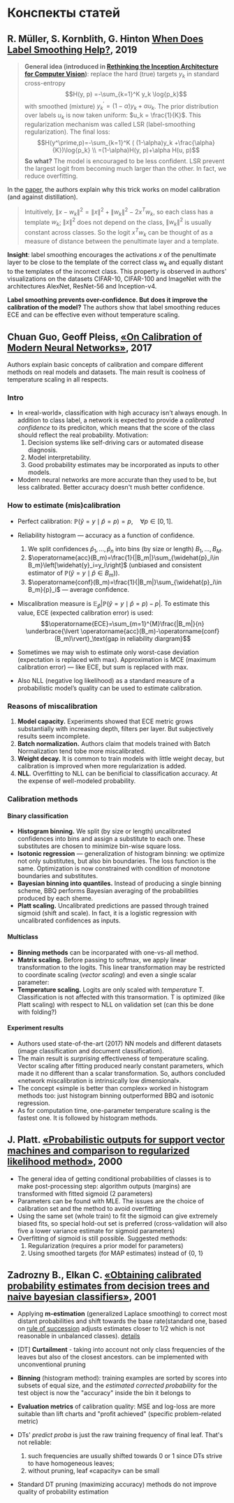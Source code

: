 <!-- python -m readme2tex --output papers.md --nocdn --rerender papers_raw.md -->
# Конспекты статей

## R. Müller, S. Kornblith, G. Hinton [When Does Label Smoothing Help?](https://arxiv.org/pdf/1906.02629.pdf), 2019

> **General idea (introduced in [Rethinking the Inception Architecture for Computer Vision](https://arxiv.org/pdf/1512.00567.pdf))**: replace the hard (true) targets $y_k$ in standard cross-entropy
> $$H(y, p) =-\sum_{k=1}^K y_k \log{p_k}$$
> with smoothed (mixture) $y_k^\prime = (1-\alpha)y_k +\alpha u_k$. The prior distribution over labels $u_k$ is now taken uniform: $u_k = \frac{1}{K}$. This regularization mechanism was called LSR (label-smoothing regularization).
The final loss:
> $$H(y^\prime,p)=-\sum_{k=1}^K ( (1-\alpha)y_k +\frac{\alpha}{K})\log{p_k} \\
=(1-\alpha)H(y, p)+\alpha H(u, p)$$
> **So what?** The model is encouraged to be less confident. LSR prevent the largest logit from becoming much larger than the other. In fact, we reduce overfitting.

In the [paper]((https://arxiv.org/pdf/1906.02629.pdf)), the authors explain why this trick works on model calibration (and against distillation).

> Intuitively, $\lVert x-w_k\rVert^2 = \lVert x \rVert ^2 + \lVert w_k \rVert ^2- 2x^T w_k$, so each class has a template $w_k$; $\lVert x \rVert ^2$ does not depend on the class, $\lVert w_k \rVert ^2$ is usually constant across classes. So the logit $x^T w_k$ can be thought of as a measure of distance between the penultimate layer and a template.

**Insight**: label smoothing encourages the activations $x$ of the penultimate layer to be close to the template of the correct class $w_k$ and equally distant to the templates of the incorrect class. This property is observed in authors' visualizations on the datasets CIFAR-10, CIFAR-100 and ImageNet with the architectures AlexNet, ResNet-56 and Inception-v4.

**Label smoothing prevents over-confidence. But does it improve the calibration of the model?**
The authors show that label smoothing reduces ECE and can be effective even without temperature scaling.

## Chuan Guo, Geoff Pleiss, [«On Calibration of Modern Neural Networks»](https://arxiv.org/abs/1706.04599), 2017

Authors explain basic concepts of calibration and compare different methods on real models and datasets. The main result is coolness of temperature scaling in all respects.

### Intro

* In «real-world», classification with high accuracy isn't always enough. In addition to class label, a network is expected to provide a *calibrated confidence* to its prediciton, which means that the score of the class should reflect the real probability. Motivation:
    1. Decision systems like self-driving cars or automated disease diagnosis.
    2. Model interpretability.
    3. Good probability estimates may be incorporated as inputs to other models.
* Modern neural networks are more accurate than they used to be, but less calibrated. Better accuracy doesn't mush better confidence.

### How to estimate (mis)calibration

* Perfect calibration: $\mathbb{P} \left(\widehat{y}=y\mid\widehat{p}=p\right)=p,\quad \forall p\in\left[0,1\right]$.
* Reliability histogram — accuracy as a function of confidence.
  1. We split confidences $\widehat{p}_1,\dots,\widehat{p}_n$ into bins (by size or length) $B_1,\dots,B_M$.
  2. $\operatorname{acc}(B_m)=\frac{1}{|B_m|}\sum_{\widehat{p}_i\in B_m}\left[\widehat{y}_i=y_i\right]$ (unbiased and consistent estimator of $\mathbb{P} \left(\widehat{y}=y\mid\widehat{p}\in B_m\right)$).
  3. $\operatorname{conf}(B_m)=\frac{1}{|B_m|}\sum_{\widehat{p}_i\in B_m}{p}_i$ — average confidence.
* Miscalibration measure is $\mathbb{E}_{\widehat{p}}\lvert\mathbb{P} \left(\widehat{y}=y\mid\widehat{p}=p\right)-p\rvert$. To estimate this value, ECE (expected calibration error) is used:
$$\operatorname{ECE}=\sum_{m=1}^{M}\frac{|B_m|}{n}
\underbrace{\lvert \operatorname{acc}(B_m)-\operatorname{conf}(B_m)\rvert}_\text{gap in reliability diargram}$$

* Sometimes we may wish to estimate only worst-case deviation (expectation is replaced with max). Approximation is MCE (maximum calibration error) — like ECE, but sum is replaced with max.
* Also NLL (negative log likelihood) as a standard measure of a probabilistic model’s quality can be used to estimate calibration.

### Reasons of miscalibration

1. **Model capacity.** Experiments showed that ECE metric grows substantially with increasing depth, filters per layer. But subjectively results seem incomplete.
2. **Batch normalization.**  Authors claim that models trained with Batch Normalization tend tobe more miscalibrated.
3. **Weight decay.** It is common to train models with little weight decay, but calibration is improved when more regularization is added.
4. **NLL**. Overfitting to NLL can be benificial to classification accuracy. At the expense of well-modeled probability.

### Calibration methods

#### Binary classification

* **Histogram binning.** We split (by size or length) uncalibrated confidences into bins and assign a substitute to each one. These substitutes are chosen to minimize bin-wise square loss.
* **Isotonic regression** — generalization of histogram binning: we optimize not only substitutes, but also bin boundaries. The loss function is the same. Optimization is now constrained with condition of monotone boundaries and substitutes.
* **Bayesian binning into quantiles.** Instead of producing a single binning scheme, BBQ performs Bayesian averaging of the probabilities produced by each sheme.
* **Platt scaling.** Uncalibrated predictions are passed through trained sigmoid (shift and scale). In fact, it is a logistic regression with uncalibrated confidences as inputs.

#### Multiclass

* **Binning methods** can be incorparated with one-vs-all method.
* **Matrix scaling.** Before passing to softmax, we apply linear transformation to the logits. This linear transformation may be restricted to coordinate scaling (*vector scaling*) and even a single scalar parameter:
* **Temperature scaling.** Logits are only scaled with *temperature* T. Classification is not affected with this transormation. T is optimized (like Platt scaling) with respect to NLL on validation set (can this be done with folding?)

#### Experiment results

* Authors used state-of-the-art (2017) NN models and different datasets (image classification and document classification).
* The main result is *surprising* effectiveness of temperature scaling. Vector scaling after fitting produced nearly constant parameters, which made it no different than a scalar transformation. So, authors concluded «network miscalibration is intrinsically low dimensional».
* The concept «simple is better than complex» worked in histogram methods too: just histogram binning outperformed BBQ and isotonic regression.
* As for computation time, one-parameter temperature scaling is the fastest one. It is followed by histogram methods.

## J. Platt. [«Probabilistic outputs for support vector machines and comparison to regularized likelihood method»](http://citeseer.ist.psu.edu/viewdoc/summary?doi=10.1.1.41.1639), 2000

* The general idea of getting conditional probabilities of classes is to make post-processing step: algorithm outputs (margins) are transformed with fitted sigmoid (2 parameters)
* Parameters can be found with MLE. The issues are the choice of calibration set and the method to avoid overfitting
* Using the same set (whole train) to fit the sigmoid can give extremely biased fits, so special hold-out set is preferred (cross-validation will also five a lower variance estimate for sigmoid parameters)
* Overfitting of sigmoid is still possible. Suggested methods:
    1. Regularization (requires a prior model for parameters)
    2. Using smoothed targets (for MAP estimates) instead of {0, 1}

## Zadrozny В., Elkan C. [«Obtaining calibrated probability estimates from decision trees and naive bayesian classifiers»](https://cseweb.ucsd.edu/~elkan/calibrated.pdf), 2001

* Applying **m-estimation** (generalized Laplace smoothing) to correct most distant probabilities and shift towards the base rate(standard one, based on [rule of succession](https://en.wikipedia.org/wiki/Rule_of_succession) adjusts estimates closer to 1/2 which is not reasonable in unbalanced classes). [details](https://www.researchgate.net/publication/220838515_Estimating_Probabilities_A_Crucial_Task_in_Machine_Learning)
* \[DT\] **Curtailment** - taking into account not only class frequencies of the leaves but also of the closest ancestors. can be implemented with unconventional pruning
* **Binning** (histogram method): training examples are sorted by scores into subsets of equal size, and the _estimated corrected probability_ for the test object is now the "accuracy" inside the bin it belongs to
* **Evaluation metrics** of calibration quality: MSE and log-loss are more suitable than lift charts and "profit achieved" (specific problem-related metric)

* DTs' _predict proba_ is just the raw training frequency of final leaf. That's not reliable:
    1. such frequencies are usually shifted towards 0 or 1 since DTs strive to have homogeneous leaves;
    2. without pruning, leaf «capacity» can be small
* Standard DT pruning (maximizing accuracy) methods do not improve quality of probability estimation
